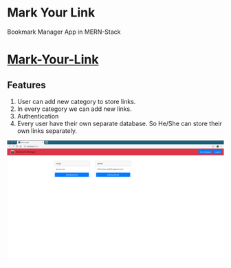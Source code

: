 # Mark Your Link
Bookmark Manager App in MERN-Stack

# [**Mark-Your-Link**](https://sourav-bookmark-manager.herokuapp.com/index.html)

## Features
1. User can add new category to store links.  
2. In every category we can add new links.
3. Authentication
4. Every user have their own separate database. So He/She can store their own links separately.


![alt text](bm1.png)
